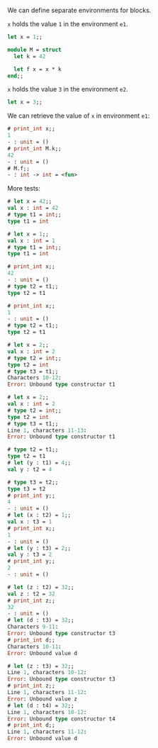 We can define separate environments for blocks.

`x` holds the value `1` in the environment `e1`.

```ocaml env=e1
let x = 1;;
```

```ocaml env=e1
module M = struct
  let k = 42

  let f x = x * k
end;;
```

`x` holds the value `3` in the environment `e2`.

```ocaml env=e2
let x = 3;;
```

We can retrieve the value of `x` in environment `e1`:

```ocaml env=e1
# print_int x;;
1
- : unit = ()
# print_int M.k;;
42
- : unit = ()
# M.f;;
- : int -> int = <fun>
```

More tests:
```ocaml
# let x = 42;;
val x : int = 42
# type t1 = int;;
type t1 = int
```

```ocaml env=e1
# let x = 1;;
val x : int = 1
# type t1 = int;;
type t1 = int
```

```ocaml
# print_int x;;
42
- : unit = ()
# type t2 = t1;;
type t2 = t1
```

```ocaml env=e1
# print_int x;;
1
- : unit = ()
# type t2 = t1;;
type t2 = t1
```

```ocaml version<4.08,env=e2
# let x = 2;;
val x : int = 2
# type t2 = int;;
type t2 = int
# type t3 = t1;;
Characters 10-12:
Error: Unbound type constructor t1
```

```ocaml version>=4.08,env=e2
# let x = 2;;
val x : int = 2
# type t2 = int;;
type t2 = int
# type t3 = t1;;
Line 1, characters 11-13:
Error: Unbound type constructor t1
```

```ocaml
# type t2 = t1;;
type t2 = t1
# let (y : t1) = 4;;
val y : t2 = 4
```

```ocaml
# type t3 = t2;;
type t3 = t2
# print_int y;;
4
- : unit = ()
# let (x : t2) = 1;;
val x : t3 = 1
# print_int x;;
1
- : unit = ()
# let (y : t3) = 2;;
val y : t3 = 2
# print_int y;;
2
- : unit = ()
```

```ocaml version<4.08,env=e2
# let (z : t2) = 32;;
val z : t2 = 32
# print_int z;;
32
- : unit = ()
# let (d : t3) = 32;;
Characters 9-11:
Error: Unbound type constructor t3
# print_int d;;
Characters 10-11:
Error: Unbound value d
```

```ocaml version>=4.08,env=e2
# let (z : t3) = 32;;
Line 1, characters 10-12:
Error: Unbound type constructor t3
# print_int z;;
Line 1, characters 11-12:
Error: Unbound value z
# let (d : t4) = 32;;
Line 1, characters 10-12:
Error: Unbound type constructor t4
# print_int d;;
Line 1, characters 11-12:
Error: Unbound value d
```
